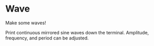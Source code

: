 Wave
====
Make some waves!

Print continuous mirrored sine waves down the terminal.
Amplitude, frequency, and period can be adjusted.

